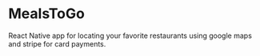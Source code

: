 # MealsToGo
React Native app for locating your favorite restaurants using google maps and stripe for card payments.
